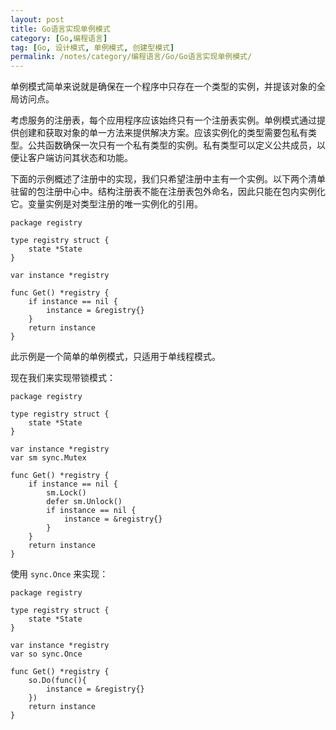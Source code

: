 ```yaml
---
layout: post
title: Go语言实现单例模式
category: [Go,编程语言]
tag: [Go, 设计模式, 单例模式, 创建型模式]
permalink: /notes/category/编程语言/Go/Go语言实现单例模式/
---
```

单例模式简单来说就是确保在一个程序中只存在一个类型的实例，并提该对象的全局访问点。

考虑服务的注册表，每个应用程序应该始终只有一个注册表实例。单例模式通过提供创建和获取对象的单一方法来提供解决方案。应该实例化的类型需要包私有类型。公共函数确保一次只有一个私有类型的实例。私有类型可以定义公共成员，以便让客户端访问其状态和功能。

下面的示例概述了注册中的实现，我们只希望注册中主有一个实例。以下两个清单驻留的包注册中心中。结构注册表不能在注册表包外命名，因此只能在包内实例化它。变量实例是对类型注册的唯一实例化的引用。

```
package registry

type registry struct {
    state *State
}

var instance *registry

func Get() *registry {
    if instance == nil {
        instance = &registry{}
    }
    return instance
}
```

此示例是一个简单的单例模式，只适用于单线程模式。

现在我们来实现带锁模式：

```
package registry

type registry struct {
    state *State
}

var instance *registry
var sm sync.Mutex

func Get() *registry {
    if instance == nil {
        sm.Lock()
        defer sm.Unlock()
        if instance == nil {
            instance = &registry{}
        }
    }
    return instance
} 
```

使用 `sync.Once` 来实现：

```
package registry

type registry struct {
    state *State
}

var instance *registry
var so sync.Once

func Get() *registry {
    so.Do(func(){
        instance = &registry{}
    })
    return instance
} 
```